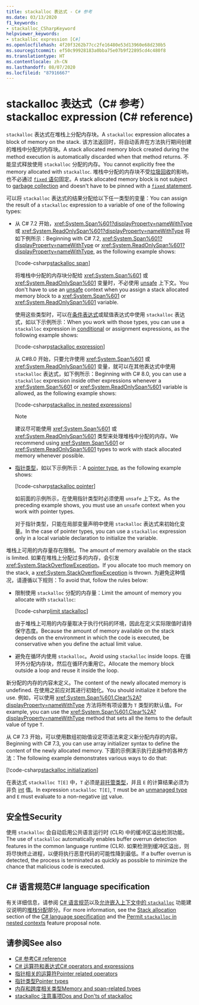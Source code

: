 ```yaml
---
title: stackalloc 表达式 - C# 参考
ms.date: 03/13/2020
f1_keywords:
- stackalloc_CSharpKeyword
helpviewer_keywords:
- stackalloc expression [C#]
ms.openlocfilehash: 4f20f3262b77cc2fe16480e53d13960e68d230b5
ms.sourcegitcommit: ef50c99928183a0bba75e07b9f22895cd4c480f8
ms.translationtype: HT
ms.contentlocale: zh-CN
ms.lasthandoff: 08/07/2020
ms.locfileid: "87916667"
---
```

# <a name="stackalloc-expression-c-reference"></a><span data-ttu-id="6b8e8-102">stackalloc 表达式（C# 参考）</span><span class="sxs-lookup"><span data-stu-id="6b8e8-102">stackalloc expression (C# reference)</span></span>

<span data-ttu-id="6b8e8-103">`stackalloc` 表达式在堆栈上分配内存块。</span><span class="sxs-lookup"><span data-stu-id="6b8e8-103">A `stackalloc` expression allocates a block of memory on the stack.</span></span> <span data-ttu-id="6b8e8-104">该方法返回时，将自动丢弃在方法执行期间创建的堆栈中分配的内存块。</span><span class="sxs-lookup"><span data-stu-id="6b8e8-104">A stack allocated memory block created during the method execution is automatically discarded when that method returns.</span></span> <span data-ttu-id="6b8e8-105">不能显式释放使用 `stackalloc` 分配的内存。</span><span class="sxs-lookup"><span data-stu-id="6b8e8-105">You cannot explicitly free the memory allocated with `stackalloc`.</span></span> <span data-ttu-id="6b8e8-106">堆栈中分配的内存块不受[垃圾回收](../../../standard/garbage-collection/index.md)的影响，也不必通过 [`fixed` 语句](../keywords/fixed-statement.md)固定。</span><span class="sxs-lookup"><span data-stu-id="6b8e8-106">A stack allocated memory block is not subject to [garbage collection](../../../standard/garbage-collection/index.md) and doesn't have to be pinned with a [`fixed` statement](../keywords/fixed-statement.md).</span></span>

<span data-ttu-id="6b8e8-107">可以将 `stackalloc` 表达式的结果分配给以下任一类型的变量：</span><span class="sxs-lookup"><span data-stu-id="6b8e8-107">You can assign the result of a `stackalloc` expression to a variable of one of the following types:</span></span>

- <span data-ttu-id="6b8e8-108">从 C# 7.2 开始，<xref:System.Span%601?displayProperty=nameWithType> 或 <xref:System.ReadOnlySpan%601?displayProperty=nameWithType> 将如下例所示：</span><span class="sxs-lookup"><span data-stu-id="6b8e8-108">Beginning with C# 7.2, <xref:System.Span%601?displayProperty=nameWithType> or <xref:System.ReadOnlySpan%601?displayProperty=nameWithType>, as the following example shows:</span></span>

  [!code-csharp[stackalloc span](snippets/shared/StackallocOperator.cs#AssignToSpan)]

  <span data-ttu-id="6b8e8-109">将堆栈中分配的内存块分配给 <xref:System.Span%601> 或 <xref:System.ReadOnlySpan%601> 变量时，不必使用 [unsafe](../keywords/unsafe.md) 上下文。</span><span class="sxs-lookup"><span data-stu-id="6b8e8-109">You don't have to use an [unsafe](../keywords/unsafe.md) context when you assign a stack allocated memory block to a <xref:System.Span%601> or <xref:System.ReadOnlySpan%601> variable.</span></span>

  <span data-ttu-id="6b8e8-110">使用这些类型时，可以在[条件表达式](conditional-operator.md)或赋值表达式中使用 `stackalloc` 表达式，如以下示例所示：</span><span class="sxs-lookup"><span data-stu-id="6b8e8-110">When you work with those types, you can use a `stackalloc` expression in [conditional](conditional-operator.md) or assignment expressions, as the following example shows:</span></span>

  [!code-csharp[stackalloc expression](snippets/shared/StackallocOperator.cs#AsExpression)]

  <span data-ttu-id="6b8e8-111">从 C#8.0 开始，只要允许使用 <xref:System.Span%601> 或 <xref:System.ReadOnlySpan%601> 变量，就可以在其他表达式中使用 `stackalloc` 表达式，如下例所示：</span><span class="sxs-lookup"><span data-stu-id="6b8e8-111">Beginning with C# 8.0, you can use a `stackalloc` expression inside other expressions whenever a <xref:System.Span%601> or <xref:System.ReadOnlySpan%601> variable is allowed, as the following example shows:</span></span>

  [!code-csharp[stackalloc in nested expressions](snippets/shared/StackallocOperator.cs#Nested)]

  > [!NOTE]
  > <span data-ttu-id="6b8e8-112">建议尽可能使用 <xref:System.Span%601> 或 <xref:System.ReadOnlySpan%601> 类型来处理堆栈中分配的内存。</span><span class="sxs-lookup"><span data-stu-id="6b8e8-112">We recommend using <xref:System.Span%601> or <xref:System.ReadOnlySpan%601> types to work with stack allocated memory whenever possible.</span></span>

- <span data-ttu-id="6b8e8-113">[指针类型](../../programming-guide/unsafe-code-pointers/pointer-types.md)，如以下示例所示：</span><span class="sxs-lookup"><span data-stu-id="6b8e8-113">A [pointer type](../../programming-guide/unsafe-code-pointers/pointer-types.md), as the following example shows:</span></span>

  [!code-csharp[stackalloc pointer](snippets/shared/StackallocOperator.cs#AssignToPointer)]

  <span data-ttu-id="6b8e8-114">如前面的示例所示，在使用指针类型时必须使用 `unsafe` 上下文。</span><span class="sxs-lookup"><span data-stu-id="6b8e8-114">As the preceding example shows, you must use an `unsafe` context when you work with pointer types.</span></span>

  <span data-ttu-id="6b8e8-115">对于指针类型，只能在局部变量声明中使用 `stackalloc` 表达式来初始化变量。</span><span class="sxs-lookup"><span data-stu-id="6b8e8-115">In the case of pointer types, you can use a `stackalloc` expression only in a local variable declaration to initialize the variable.</span></span>

<span data-ttu-id="6b8e8-116">堆栈上可用的内存量存在限制。</span><span class="sxs-lookup"><span data-stu-id="6b8e8-116">The amount of memory available on the stack is limited.</span></span> <span data-ttu-id="6b8e8-117">如果在堆栈上分配过多的内存，会引发 <xref:System.StackOverflowException>。</span><span class="sxs-lookup"><span data-stu-id="6b8e8-117">If you allocate too much memory on the stack, a <xref:System.StackOverflowException> is thrown.</span></span> <span data-ttu-id="6b8e8-118">为避免这种情况，请遵循以下规则：</span><span class="sxs-lookup"><span data-stu-id="6b8e8-118">To avoid that, follow the rules below:</span></span>

- <span data-ttu-id="6b8e8-119">限制使用 `stackalloc` 分配的内存量：</span><span class="sxs-lookup"><span data-stu-id="6b8e8-119">Limit the amount of memory you allocate with `stackalloc`:</span></span>

  [!code-csharp[limit stackalloc](snippets/shared/StackallocOperator.cs#LimitStackalloc)]

  <span data-ttu-id="6b8e8-120">由于堆栈上可用的内存量取决于执行代码的环境，因此在定义实际限值时请持保守态度。</span><span class="sxs-lookup"><span data-stu-id="6b8e8-120">Because the amount of memory available on the stack depends on the environment in which the code is executed, be conservative when you define the actual limit value.</span></span>

- <span data-ttu-id="6b8e8-121">避免在循环内使用 `stackalloc`。</span><span class="sxs-lookup"><span data-stu-id="6b8e8-121">Avoid using `stackalloc` inside loops.</span></span> <span data-ttu-id="6b8e8-122">在循环外分配内存块，然后在循环内重用它。</span><span class="sxs-lookup"><span data-stu-id="6b8e8-122">Allocate the memory block outside a loop and reuse it inside the loop.</span></span>

<span data-ttu-id="6b8e8-123">新分配的内存的内容未定义。</span><span class="sxs-lookup"><span data-stu-id="6b8e8-123">The content of the newly allocated memory is undefined.</span></span> <span data-ttu-id="6b8e8-124">在使用之前应对其进行初始化。</span><span class="sxs-lookup"><span data-stu-id="6b8e8-124">You should initialize it before the use.</span></span> <span data-ttu-id="6b8e8-125">例如，可以使用 <xref:System.Span%601.Clear%2A?displayProperty=nameWithType> 方法将所有项设置为 `T` 类型的默认值。</span><span class="sxs-lookup"><span data-stu-id="6b8e8-125">For example, you can use the <xref:System.Span%601.Clear%2A?displayProperty=nameWithType> method that sets all the items to the default value of type `T`.</span></span>

<span data-ttu-id="6b8e8-126">从 C# 7.3 开始，可以使用数组初始值设定项语法来定义新分配内存的内容。</span><span class="sxs-lookup"><span data-stu-id="6b8e8-126">Beginning with C# 7.3, you can use array initializer syntax to define the content of the newly allocated memory.</span></span> <span data-ttu-id="6b8e8-127">下面的示例演示执行此操作的各种方法：</span><span class="sxs-lookup"><span data-stu-id="6b8e8-127">The following example demonstrates various ways to do that:</span></span>

[!code-csharp[stackalloc initialization](snippets/shared/StackallocOperator.cs#StackallocInit)]

<span data-ttu-id="6b8e8-128">在表达式 `stackalloc T[E]` 中，`T` 必须是[非托管类型](../builtin-types/unmanaged-types.md)，并且 `E` 的计算结果必须为非负 [int](../builtin-types/integral-numeric-types.md) 值。</span><span class="sxs-lookup"><span data-stu-id="6b8e8-128">In expression `stackalloc T[E]`, `T` must be an [unmanaged type](../builtin-types/unmanaged-types.md) and `E` must evaluate to a non-negative [int](../builtin-types/integral-numeric-types.md) value.</span></span>

## <a name="security"></a><span data-ttu-id="6b8e8-129">安全性</span><span class="sxs-lookup"><span data-stu-id="6b8e8-129">Security</span></span>

<span data-ttu-id="6b8e8-130">使用 `stackalloc` 会自动启用公共语言运行时 (CLR) 中的缓冲区溢出检测功能。</span><span class="sxs-lookup"><span data-stu-id="6b8e8-130">The use of `stackalloc` automatically enables buffer overrun detection features in the common language runtime (CLR).</span></span> <span data-ttu-id="6b8e8-131">如果检测到缓冲区溢出，则将尽快终止进程，以便将执行恶意代码的可能性降到最低。</span><span class="sxs-lookup"><span data-stu-id="6b8e8-131">If a buffer overrun is detected, the process is terminated as quickly as possible to minimize the chance that malicious code is executed.</span></span>

## <a name="c-language-specification"></a><span data-ttu-id="6b8e8-132">C# 语言规范</span><span class="sxs-lookup"><span data-stu-id="6b8e8-132">C# language specification</span></span>

<span data-ttu-id="6b8e8-133">有关详细信息，请参阅 [C# 语言规范](~/_csharplang/spec/introduction.md)以及[允许嵌入上下文中的 `stackalloc`](~/_csharplang/proposals/csharp-8.0/nested-stackalloc.md) 功能建议说明的[堆栈分配](~/_csharplang/spec/unsafe-code.md#stack-allocation)部分。</span><span class="sxs-lookup"><span data-stu-id="6b8e8-133">For more information, see the [Stack allocation](~/_csharplang/spec/unsafe-code.md#stack-allocation) section of the [C# language specification](~/_csharplang/spec/introduction.md) and the [Permit `stackalloc` in nested contexts](~/_csharplang/proposals/csharp-8.0/nested-stackalloc.md) feature proposal note.</span></span>

## <a name="see-also"></a><span data-ttu-id="6b8e8-134">请参阅</span><span class="sxs-lookup"><span data-stu-id="6b8e8-134">See also</span></span>

- [<span data-ttu-id="6b8e8-135">C# 参考</span><span class="sxs-lookup"><span data-stu-id="6b8e8-135">C# reference</span></span>](../index.md)
- [<span data-ttu-id="6b8e8-136">C# 运算符和表达式</span><span class="sxs-lookup"><span data-stu-id="6b8e8-136">C# operators and expressions</span></span>](index.md)
- [<span data-ttu-id="6b8e8-137">指针相关的运算符</span><span class="sxs-lookup"><span data-stu-id="6b8e8-137">Pointer related operators</span></span>](pointer-related-operators.md)
- [<span data-ttu-id="6b8e8-138">指针类型</span><span class="sxs-lookup"><span data-stu-id="6b8e8-138">Pointer types</span></span>](../../programming-guide/unsafe-code-pointers/pointer-types.md)
- [<span data-ttu-id="6b8e8-139">内存和跨度相关类型</span><span class="sxs-lookup"><span data-stu-id="6b8e8-139">Memory and span-related types</span></span>](../../../standard/memory-and-spans/index.md)
- [<span data-ttu-id="6b8e8-140">stackalloc 注意事项</span><span class="sxs-lookup"><span data-stu-id="6b8e8-140">Dos and Don'ts of stackalloc</span></span>](https://vcsjones.dev/2020/02/24/stackalloc/)

